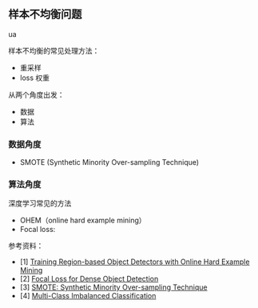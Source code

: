 ## 样本不均衡问题


ua


样本不均衡的常见处理方法：
- 重采样
- loss 权重



从两个角度出发：
- 数据
- 算法


### 数据角度

- SMOTE (Synthetic Minority Over-sampling Technique)

### 算法角度

深度学习常见的方法

- OHEM（online hard example mining）
- Focal loss:



参考资料：
- [1] [Training Region-based Object Detectors with Online Hard Example Mining](https://arxiv.org/abs/1604.03540v1)
- [2] [Focal Loss for Dense Object Detection](https://arxiv.org/abs/1708.02002)
- [3] [SMOTE: Synthetic Minority Over-sampling Technique](https://arxiv.org/abs/1106.1813)
- [4] [Multi-Class Imbalanced Classification](https://machinelearningmastery.com/multi-class-imbalanced-classification/)



